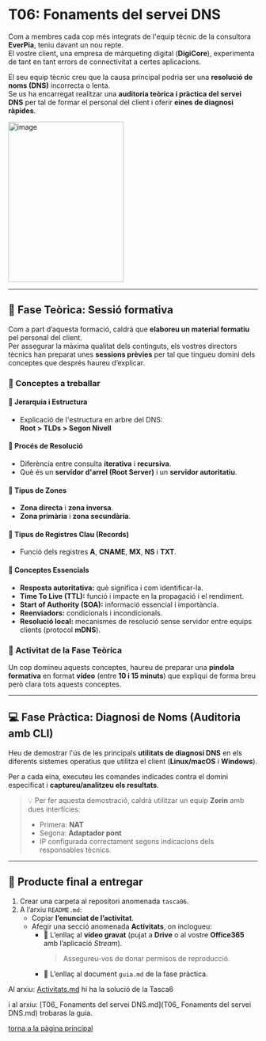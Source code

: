 # T06: Fonaments del servei DNS

Com a membres cada cop més integrats de l'equip tècnic de la consultora **EverPia**, teniu davant un nou repte.  
El vostre client, una empresa de màrqueting digital (**DigiCore**), experimenta de tant en tant errors de connectivitat a certes aplicacions.  

El seu equip tècnic creu que la causa principal podria ser una **resolució de noms (DNS)** incorrecta o lenta.  
Se us ha encarregat realitzar una **auditoria teòrica i pràctica del servei DNS** per tal de formar el personal del client i oferir **eines de diagnosi ràpides**.



<img width="233" height="324" alt="image" src="https://github.com/user-attachments/assets/4209722f-55ad-418a-9798-0e35e701a702" />



---

## 🧠 Fase Teòrica: Sessió formativa

Com a part d’aquesta formació, caldrà que **elaboreu un material formatiu** pel personal del client.  
Per assegurar la màxima qualitat dels continguts, els vostres directors tècnics han preparat unes **sessions prèvies** per tal que tingueu domini dels conceptes que després haureu d’explicar.

### 📘 Conceptes a treballar

#### 🔹 Jerarquia i Estructura
- Explicació de l'estructura en arbre del DNS:  
  **Root > TLDs > Segon Nivell**

#### 🔹 Procés de Resolució
- Diferència entre consulta **iterativa** i **recursiva**.  
- Què és un **servidor d'arrel (Root Server)** i un **servidor autoritatiu**.

#### 🔹 Tipus de Zones
- **Zona directa** i **zona inversa**.  
- **Zona primària** i **zona secundària**.

#### 🔹 Tipus de Registres Clau (Records)
- Funció dels registres **A**, **CNAME**, **MX**, **NS** i **TXT**.

#### 🔹 Conceptes Essencials
- **Resposta autoritativa:** què significa i com identificar-la.  
- **Time To Live (TTL):** funció i impacte en la propagació i el rendiment.  
- **Start of Authority (SOA):** informació essencial i importància.  
- **Reenviadors:** condicionals i incondicionals.  
- **Resolució local:** mecanismes de resolució sense servidor entre equips clients (protocol **mDNS**).

### 🎥 Activitat de la Fase Teòrica
Un cop domineu aquests conceptes, haureu de preparar una **píndola formativa** en format **vídeo** (entre **10 i 15 minuts**) que expliqui de forma breu però clara tots aquests conceptes.

---

## 💻 Fase Pràctica: Diagnosi de Noms (Auditoria amb CLI)

Heu de demostrar l'ús de les principals **utilitats de diagnosi DNS** en els diferents sistemes operatius que utilitza el client (**Linux/macOS** i **Windows**).

Per a cada eina, executeu les comandes indicades contra el domini especificat i **captureu/analitzeu els resultats**.

> 💡 Per fer aquesta demostració, caldrà utilitzar un equip **Zorin** amb dues interfícies:
> - Primera: **NAT**  
> - Segona: **Adaptador pont**  
> - IP configurada correctament segons indicacions dels responsables tècnics.

---

## 🧩 Producte final a entregar

1. Crear una carpeta al repositori anomenada `tasca06`.  
2. A l’arxiu `README.md`:
   - Copiar **l’enunciat de l’activitat**.  
   - Afegir una secció anomenada **Activitats**, on inclogueu:
     - 🔗 L’enllaç al **vídeo gravat** (pujat a **Drive** o al vostre **Office365** amb l’aplicació *Stream*).  
       > Assegureu-vos de donar permisos de reproducció.  
     - 📄 L’enllaç al document `guia.md` de la fase pràctica.


Al arxiu: [Activitats.md](Activitats.md) hi ha la solució de la Tasca6

i al arxiu: [T06_ Fonaments del servei DNS.md](T06_ Fonaments del servei DNS.md) trobaras la guia.

[torna a la pàgina principal](../README.md)
